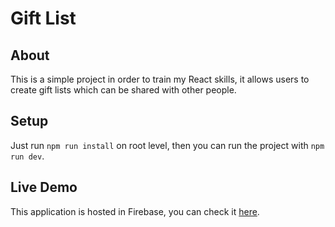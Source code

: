 # Gift List

## About

This is a simple project in order to train my React skills, it allows users to create gift lists which can be shared with other people.

## Setup

Just run `npm run install` on root level, then you can run the project with `npm run dev`.

## Live Demo

This application is hosted in Firebase, you can check it [here]().